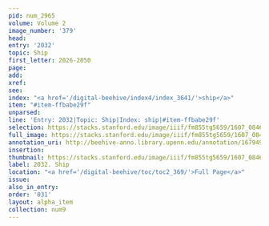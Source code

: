 ```yaml
---
pid: num_2965
volume: Volume 2
image_number: '379'
head:
entry: '2032'
topic: Ship
first_letter: 2026-2050
page:
add:
xref:
see:
index: "<a href='/digital-beehive/index4/index_3641/'>ship</a>"
item: "#item-ffbabe29f"
unparsed:
line: 'Entry: 2032|Topic: Ship|Index: ship|#item-ffbabe29f'
selection: https://stacks.stanford.edu/image/iiif/fm855tg5659/1607_0846/292,614,2842,313/full/0/default.jpg
full_image: https://stacks.stanford.edu/image/iiif/fm855tg5659/1607_0846/full/full/0/default.jpg
annotation_uri: http://beehive-anno.library.upenn.edu/annotation/1679494720366
insertion:
thumbnail: https://stacks.stanford.edu/image/iiif/fm855tg5659/1607_0846/292,614,600,180/250,/0/default.jpg
label: 2032. Ship
location: "<a href='/digital-beehive/toc/toc2_369/'>Full Page</a>"
issue:
also_in_entry:
order: '031'
layout: alpha_item
collection: num9
---
```

